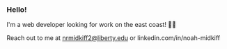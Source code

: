 ### Hello!

I'm a web developer looking for work on the east coast! 👨‍💻

Reach out to me at nrmidkiff2@liberty.edu or linkedin.com/in/noah-midkiff
